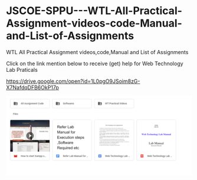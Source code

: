 # JSCOE-SPPU---WTL-All-Practical-Assignment-videos-code-Manual-and-List-of-Assignments
WTL All Practical Assignment videos,code,Manual and List of Assignments 


Click on the link mention below to receive (get) help for Web Technology Lab Praticals

https://drive.google.com/open?id=1L0pgO9JSoim8zG-X7NafdqDFB6OkP17p


![image](https://github.com/sanket9006/JSCOE-SPPU---WTL-All-Practical-Assignment-videos-code-Manual-and-List-of-Assignments/blob/master/Capture.PNG)

